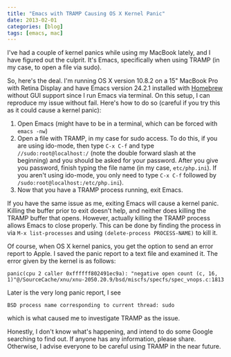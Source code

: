 ```yaml
---
title: "Emacs with TRAMP Causing OS X Kernel Panic"
date: 2013-02-01
categories: [blog]
tags: [emacs, mac]
---
```

I've had a couple of kernel panics while using my MacBook lately, and I have figured out the culprit. It's Emacs, specifically when using TRAMP (in my case, to open a file via sudo).
<!--more-->
So, here's the deal. I'm running OS X version 10.8.2 on a 15" MacBook Pro with Retina Display and have Emacs version 24.2.1 installed with [Homebrew](http://mxcl.github.com/homebrew/) without GUI support since I run Emacs via terminal. On this setup, I can reproduce my issue without fail. Here's how to do so (careful if you try this as it could cause a kernel panic):

1. Open Emacs (might have to be in a terminal, which can be forced with `emacs -nw`)
2. Open a file with TRAMP, in my case for sudo access. To do this, if you are using ido-mode, then type `C-x C-f` and type `//sudo:root@localhost:/` (note the double forward slash at the beginning) and you should be asked for your password. After you give you password, finish typing the file name (in my case, `etc/php.ini`). If you aren't using ido-mode, you only need to type `C-x C-f` followed by `/sudo:root@localhost:/etc/php.ini`).
3. Now that you have a TRAMP process running, exit Emacs. 

If you have the same issue as me, exiting Emacs will cause a kernel panic. Killing the buffer prior to exit doesn't help, and neither does killing the TRAMP buffer that opens. However, actually killing the TRAMP process allows Emacs to close properly. This can be done by finding the process in via `M-x list-processes` and using `(delete-process PROCESS-NAME)` to kill it.

Of course, when OS X kernel panics, you get the option to send an error report to Apple. I saved the panic report to a text file and examined it. The error given by the kernel is as follows:

```
panic(cpu 2 caller 0xffffff802491ec9a): "negative open count (c, 16, 1)"@/SourceCache/xnu/xnu-2050.20.9/bsd/miscfs/specfs/spec_vnops.c:1813
```

Later is the very long panic report, I see

```
BSD process name corresponding to current thread: sudo
```

which is what caused me to investigate TRAMP as the issue.

Honestly, I don't know what's happening, and intend to do some Google searching to find out. If anyone has any information, please share. Otherwise, I advise everyone to be careful using TRAMP in the near future.
